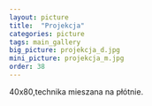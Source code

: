 ```yaml
---
layout: picture
title:  "Projekcja"
categories: picture
tags: main_gallery
big_picture: projekcja_d.jpg
mini_picture: projekcja_m.jpg
order: 38
---
```

40x80,technika mieszana na płótnie.
